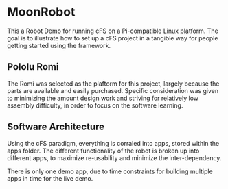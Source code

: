 # MoonRobot

This a Robot Demo for running cFS on a Pi-compatible Linux platform.  The goal is to illustrate how to set up a cFS project in a tangible way for people getting started using the framework.

## Pololu Romi

The Romi was selected as the plaftorm for this project, largely because the parts are available and easily purchased.  Specific consideration was given to minimizing the amount design work and striving for relatively low assembly difficulty, in order to focus on the software learning.

<!--- This is where the robot image and the parts list will go --->

## Software Architecture

Using the cFS paradigm, everything is corraled into apps, stored within the apps folder.  The different functionality of the robot is broken up into different apps, to maximize re-usability and minimize the inter-dependency.

There is only one demo app, due to time constraints for building multiple apps in time for the live demo.

<!--- Explain each app in use with bullet points --->